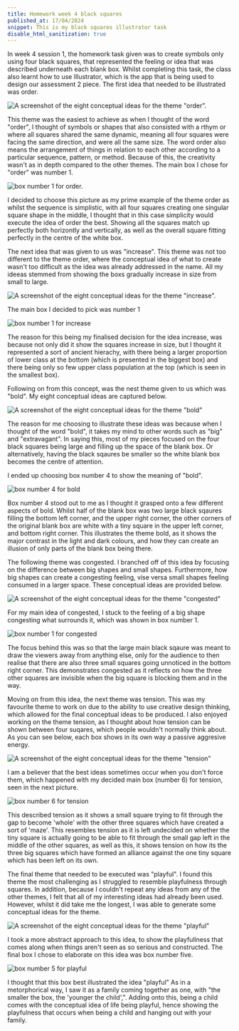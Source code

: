 ```yaml
---
title: Homework week 4 black squares  
published_at: 17/04/2024
snippet: This is my black squares illustrator task 
disable_html_sanitization: true 
---
```


In week 4 session 1, the homework task given was to create symbols only using four black squares, that represented the feeling or idea that was described underneath each blank box. Whilst completing this task, the class also learnt how to use Illustrator, which is the app that is being used to design our assessment 2 piece. The first idea that needed to be illustrated was order. 

![A screenshot of the eight conceptual ideas for the theme "order".](/w04s1/category_order_.png)

This theme was the easiest to achieve as when I thought of the word "order", I thought of symbols or shapes that also consisted with a rthym or where all squares shared the same dynamic, meaning all four squares were facing the same direction, and were all the same size. The word order also means the arrangement of things in relation to each other according to a particular sequence, pattern, or method. Because of this, the creativity wasn't as in depth compared to the other themes. The main box I chose for "order" was number 1. 

![box number 1 for order.](/static/w04s1/order_box_number1_.png)

I decided to choose this picture as my prime example of the theme order as whilst the sequence is simplistic, with all four squares creating one singular square shape in the middle, I thought that in this case simplicity would execute the idea of order the best. Showing all the squares match up perfectly both horizontly and vertically, as well as the overall square fitting perfectly in the centre of the white box. 

The next idea that was given to us was "increase". This theme was not too different to the theme order, where the conceptual idea of what to create wasn't too difficult as the idea was already addressed in the name. All my ideeas stemmed from showing the boxs gradually increase in size from small to large. 

![A screenshot of the eight conceptual ideas for the theme "increase".](/static/w04s1/category_increase_.png)

The main box I decided to pick was number 1

![box number 1 for increase](/static/w04s1/increase_box_number1_.png)

The reason for this being my finalised decision for the idea increase, was because not only did it show the squares increase in size, but I thought it represented a sort of ancient hierachy, with there being a larger proportion of lower class at the bottom (which is presented in the biggest box) and there being only so few upper class population at the top (which is seen in the smallest box). 

Following on from this concept, was the nest theme given to us which was "bold". My eight conceptual ideas are captured below. 

![A screenshot of the eight conceptual ideas for the theme "bold"](/static/w04s1/category_bold_.png)

The reason for me choosing to illustrate these ideas was because when I thought of the word "bold", it takes my mind to other words such as "big" and "extravagant". In saying this, most of my pieces focused on the four black squares being large and filling up the space of the blank box. Or alternatively, having the black sqaures be smaller so the white blank box becomes the centre of attention. 

I ended up choosing box number 4 to show the meaning of "bold". 

![box number 4 for bold](/static/w04s1/bold_box_number4_.png)

Box number 4 stood out to me as I thought it grasped onto a few different aspects of bold. Whilst half of the blank box was two large black sqaures filling the bottom left corner, and the upper right corner, the other corners of the original blank box are white with a tiny square in the upper left corner, and bottom right corner. This illustrates the theme bold, as it shows the major contrast in the light and dark colours, and how they can create an illusion of only parts of the blank box being there. 

The following theme was congested. I branched off of this idea by focusing on the difference between big shapes and small shapes. Furthermore, how big shapes can create a congesting feeling, vise versa small shapes feeling consumed in a larger space. These conceptual ideas are provided below. 

![A screenshot of the eight conceptual ideas for the theme "congested"](/static/w04s1/category_congested_.png)

For my main idea of congested, I stuck to the feeling of a big shape congesting what surrounds it, which was shown in box number 1. 

![box number 1 for congested](/static/w04s1/congested_box_number1_.png)

The focus behind this was so that the large main black sqaure was meant to draw the viewers away from anything else, only for the audience to then realise that there are also three small squares going unnoticed in the bottom right corner. This demonstrates congested as it reflects on how the three other squares are invisible when the big square is blocking them and in the way. 

Moving on from this idea, the next theme was tension. This was my favourite theme to work on due to the ability to use creative design thinking, which allowed for the final conceptual ideas to be produced. I also enjoyed working on the theme tension, as I thought about how tension can be shown between four suqares, which people wouldn't normally think about. As you can see below, each box shows in its own way a passive aggresive energy. 

![A screenshot of the eight conceptual ideas for the theme "tension"](/static/w04s1/category_tension_.png)

I am a believer that the best ideas sometimes occur when you don't force them, which happened with my decided main box (number 6) for tension, seen in the next picture. 

![box number 6 for tension](/static/w04s1/tension_box_number6_.png)

This described tension as it shows a small square trying to fit through the gap to become 'whole' with the other three squares which have created a sort of 'maze'. This resembles tension as it is left undecided on whether the tiny square is actually going to be able to fit through the small gap left in the middle of the other squares, as well as this, it shows tension on how its the three big squares which have formed an alliance against the one tiny square which has been left on its own. 

The final theme that needed to be executed was "playful". I found this theme the most challenging as I struggled to resemble playfulness through squares. In addition, because I couldn't repeat any ideas from any of the other themes, I felt that all of my interesting ideas had already been used. However, whilst it did take me the longest, I was able to generate some conceptual ideas for the theme. 

![A screenshot of the eight conceptual ideas for the theme "playful"](/static/w04s1/category_playful_.png)

I took a more abstract approach to this idea, to show the playfullness that comes along when things aren't seen as so serious and constructed. The final box I chose to elaborate on this idea was box number five. 

![box number 5 for playful](/static/w04s1/playful_box_number6_.png)

I thought that this box best illustrated the idea "playful" As in a metorphorical way, I saw it as a family coming together as one, with "the smaller the box, the 'younger the child',". Adding onto this, being a child comes with the conceptual idea of life being playful, hence showing the playfulness that occurs when being a child and hanging out with your family. 














